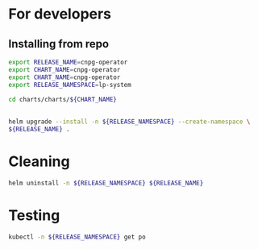 # For developers
 
## Installing from repo
 
```bash
export RELEASE_NAME=cnpg-operator
export CHART_NAME=cnpg-operator
export CHART_NAME=cnpg-operator
export RELEASE_NAMESPACE=lp-system
 
cd charts/charts/${CHART_NAME}

 
helm upgrade --install -n ${RELEASE_NAMESPACE} --create-namespace \ 
${RELEASE_NAME} .  
``` 

# Cleaning

```bash
helm uninstall -n ${RELEASE_NAMESPACE} ${RELEASE_NAME}
```

# Testing

```bash
kubectl -n ${RELEASE_NAMESPACE} get po
```
